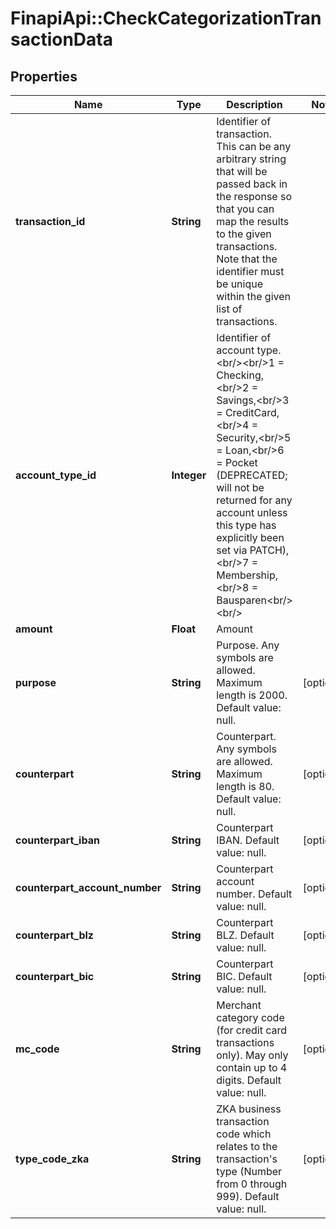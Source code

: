 # FinapiApi::CheckCategorizationTransactionData

## Properties
Name | Type | Description | Notes
------------ | ------------- | ------------- | -------------
**transaction_id** | **String** | Identifier of transaction. This can be any arbitrary string that will be passed back in the response so that you can map the results to the given transactions. Note that the identifier must be unique within the given list of transactions. | 
**account_type_id** | **Integer** | Identifier of account type.&lt;br/&gt;&lt;br/&gt;1 &#x3D; Checking,&lt;br/&gt;2 &#x3D; Savings,&lt;br/&gt;3 &#x3D; CreditCard,&lt;br/&gt;4 &#x3D; Security,&lt;br/&gt;5 &#x3D; Loan,&lt;br/&gt;6 &#x3D; Pocket (DEPRECATED; will not be returned for any account unless this type has explicitly been set via PATCH),&lt;br/&gt;7 &#x3D; Membership,&lt;br/&gt;8 &#x3D; Bausparen&lt;br/&gt;&lt;br/&gt; | 
**amount** | **Float** | Amount | 
**purpose** | **String** | Purpose. Any symbols are allowed. Maximum length is 2000. Default value: null. | [optional] 
**counterpart** | **String** | Counterpart. Any symbols are allowed. Maximum length is 80. Default value: null. | [optional] 
**counterpart_iban** | **String** | Counterpart IBAN. Default value: null. | [optional] 
**counterpart_account_number** | **String** | Counterpart account number. Default value: null. | [optional] 
**counterpart_blz** | **String** | Counterpart BLZ. Default value: null. | [optional] 
**counterpart_bic** | **String** | Counterpart BIC. Default value: null. | [optional] 
**mc_code** | **String** | Merchant category code (for credit card transactions only). May only contain up to 4 digits. Default value: null. | [optional] 
**type_code_zka** | **String** | ZKA business transaction code which relates to the transaction&#39;s type (Number from 0 through 999). Default value: null. | [optional] 


